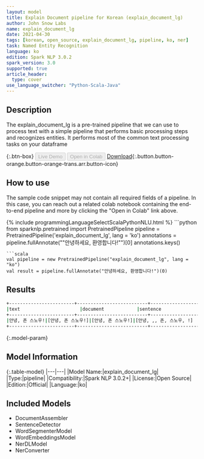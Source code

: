 ```yaml
---
layout: model
title: Explain Document pipeline for Korean (explain_document_lg)
author: John Snow Labs
name: explain_document_lg
date: 2021-04-30
tags: [korean, open_source, explain_document_lg, pipeline, ko, ner]
task: Named Entity Recognition
language: ko
edition: Spark NLP 3.0.2
spark_version: 3.0
supported: true
article_header:
  type: cover
use_language_switcher: "Python-Scala-Java"
---
```


## Description

The explain_document_lg is a pre-trained pipeline that we can use to process text with a simple pipeline that performs basic processing steps and recognizes entities. It performs most of the common text processing tasks on your dataframe

{:.btn-box}
<button class="button button-orange" disabled>Live Demo</button>
<button class="button button-orange" disabled>Open in Colab</button>
[Download](https://s3.amazonaws.com/auxdata.johnsnowlabs.com/public/models/explain_document_lg_ko_3.0.2_3.0_1619772353571.zip){:.button.button-orange.button-orange-trans.arr.button-icon}

## How to use

The sample code snippet may not contain all required fields of a pipeline. In this case, you can reach out a related colab notebook containing the end-to-end pipeline and more by clicking the "Open in Colab" link above.




<div class="tabs-box" markdown="1">
{% include programmingLanguageSelectScalaPythonNLU.html %}
```python
from sparknlp.pretrained import PretrainedPipeline
pipeline = PretrainedPipeline('explain_document_lg', lang = 'ko')
annotations =  pipeline.fullAnnotate(""안녕하세요, 환영합니다!"")[0]
annotations.keys()

```
```scala
val pipeline = new PretrainedPipeline("explain_document_lg", lang = "ko")
val result = pipeline.fullAnnotate("안녕하세요, 환영합니다!")(0)
```
</div>

## Results

```bash
+------------------------+--------------------------+--------------------------+--------------------------------+----------------------------+---------------------+
|text                      |document            |sentence              |token                           |ner                           |ner_chunk      |
+------------------------+--------------------------+--------------------------+--------------------------------+----------------------------+---------------------+
|안녕, 존 스노우!|[안녕, 존 스노우!]|[안녕, 존 스노우!]|[안녕, ,, 존, 스노우, !]   |[B-DATE, O, O, O, O]| [안녕]            |
+------------------------+--------------------------+--------------------------+--------------------------------+----------------------------+---------------------+
```

{:.model-param}
## Model Information

{:.table-model}
|---|---|
|Model Name:|explain_document_lg|
|Type:|pipeline|
|Compatibility:|Spark NLP 3.0.2+|
|License:|Open Source|
|Edition:|Official|
|Language:|ko|

## Included Models

- DocumentAssembler
- SentenceDetector
- WordSegmenterModel
- WordEmbeddingsModel
- NerDLModel
- NerConverter